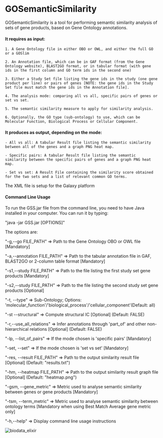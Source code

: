 # GOSemanticSimilarity

GOSemanticSimilarity is a tool for performing semantic similarity analysis of sets of gene products, based on Gene Ontology annotations.

#### It requires as input:

    1. A Gene Ontology file in either OBO or OWL, and either the full GO or a GOSlim

    2. An Annotation file, which can be in GAF format (from the Gene Ontology website), BLAST2GO format, or in tabular format (with gene ids in the first column and GO term ids in the second one)

    3. Either a Study Set file listing the gene ids in the study (one gene product per line) or pairs of genes [NOTE: the gene ids in the Study Set file must match the gene ids in the Annotation file].
    
    4. The analysis mode: comparing all vs all, specific pairs of genes or set vs set.

    5. The semantic similarity measure to apply for similarity analysis.

    6. Optionally, the GO type (sub-ontology) to use, which can be Molecular Function, Biological Process or Cellular Component.

#### It produces as output, depending on the mode:

    - All vs all: A tabular Result file listing the semantic similarity between all of the genes and a graph PNG heat map.
    
    - Specific pairs: A tabular Result file listing the semantic similarity between the specific pairs of genes and a graph PNG heat map.
    
    - Set vs set: A Result File containing the similarity score obtained for the two sets and a list of relevant common GO terms. 

The XML file is setup for the Galaxy platform

#### Command Line Usage

To run the GSS.jar file from the command line, you need to have Java installed in your computer. You can run it by typing:

"java -jar GSS.jar [OPTIONS]"

The options are:

"-g,--go FILE_PATH" => Path to the Gene Ontology OBO or OWL file [Mandatory]

"-a,--annotation FILE_PATH" => Path to the tabular annotation file in GAF, BLAST2GO or 2-column table format [Mandatory]

"-s1,--study FILE_PATH" => Path to the file listing the first study set gene products [Mandatory]

"-s2,--study FILE_PATH" => Path to the file listing the second study set gene products [Optional]

"-t, --type" => Sub-Ontology; Options: 'molecular_function'/'biological_process'/'cellular_component'(Default: all)

"-st --structural" => Compute structural IC [Optional] (Default: FALSE)

"-r,--use_all_relations" => Infer annotations through 'part_of' and other non-hierarchical relations [Optional] (Default: FALSE)

"-lp, --list_of_pairs" => If the mode chosen is 'specific pairs' [Mandatory]

"-set, --set" => If the mode chosen is 'set vs set' [Mandatory]

"-res, --result FILE_PATH" => Path to the output similarity result file [Optional] (Default: "results.txt")

"-hm, --heatmap FILE_PATH" => Path to the output similarity result graph file [Optional] (Default: "heatmap.png")

"-gsm, --gene_metric" => Metric used to analyse semantic similarity between genes or gene products [Mandatory]

"-tsm, --term_metric" => Metric used to analyse semantic similarity between ontology terms [Mandatory when using Best Match Average gene metric only]

"-h,--help" => Display command line usage instructions

![biodata_elixir](https://user-images.githubusercontent.com/43668147/61229177-9d83dc00-a71f-11e9-89a7-43deae036411.png)
